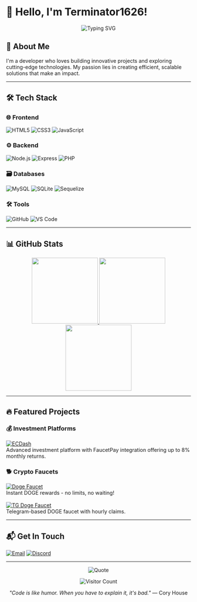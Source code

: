 # 👋 Hello, I'm Terminator1626!  

<div align="center">
  <img src="https://readme-typing-svg.demolab.com?font=Fira+Code&weight=600&size=22&duration=3000&pause=1000&color=FF7F50&center=true&vCenter=true&width=435&lines=Passionate+Developer;Problem+Solver;Automation+script+creator" alt="Typing SVG" />
</div>

## 🚀 About Me

I'm a developer who loves building innovative projects and exploring cutting-edge technologies. My passion lies in creating efficient, scalable solutions that make an impact.

---

## 🛠️ Tech Stack

### 🌐 **Frontend**  
![HTML5](https://img.shields.io/badge/HTML5-E34F26?style=flat-square&logo=html5&logoColor=white)
![CSS3](https://img.shields.io/badge/CSS3-1572B6?style=flat-square&logo=css3&logoColor=white)
![JavaScript](https://img.shields.io/badge/JavaScript-F7DF1E?style=flat-square&logo=javascript&logoColor=black)

### ⚙️ **Backend**  
![Node.js](https://img.shields.io/badge/Node.js-339933?style=flat-square&logo=node.js&logoColor=white)
![Express](https://img.shields.io/badge/Express-000000?style=flat-square&logo=express&logoColor=white)
![PHP](https://img.shields.io/badge/PHP-777BB4?style=flat-square&logo=php&logoColor=white)

### 🗃️ **Databases**  
![MySQL](https://img.shields.io/badge/MySQL-4479A1?style=flat-square&logo=mysql&logoColor=white)
![SQLite](https://img.shields.io/badge/SQLite-003B57?style=flat-square&logo=sqlite&logoColor=white)
![Sequelize](https://img.shields.io/badge/Sequelize-52B0E7?style=flat-square&logo=sequelize&logoColor=white)

### 🛠️ **Tools**
![GitHub](https://img.shields.io/badge/GitHub-181717?style=flat-square&logo=github&logoColor=white)
![VS Code](https://img.shields.io/badge/VS_Code-007ACC?style=flat-square&logo=visual-studio-code&logoColor=white)

---

## 📊 GitHub Stats

<div align="center">
  <a href="https://github.com/terminator1626">
    <img height="180em" src="https://github-readme-stats.vercel.app/api?username=terminator1626&show_icons=true&theme=dracula&include_all_commits=true&count_private=true&hide_border=true"/>
    <img height="180em" src="https://github-readme-stats.vercel.app/api/top-langs/?username=terminator1626&layout=compact&langs_count=8&theme=dracula&hide_border=true"/>
    <img height="180em" src="https://github-readme-streak-stats.herokuapp.com/?user=terminator1626&theme=dracula&hide_border=true" />
  </a>
</div>

---

## 🔥 Featured Projects

### 💰 Investment Platforms
<a href="https://ecdash.eu" target="_blank">
  <img src="https://img.shields.io/badge/🚀_ECDash_Invest-FF7F50?style=for-the-badge" alt="ECDash">
</a><br>
Advanced investment platform with FaucetPay integration offering up to 8% monthly returns.

### 🐕 Crypto Faucets
<a href="https://dogefaucet.fun" target="_blank">
  <img src="https://img.shields.io/badge/Doge_Faucet-F7DF1E?style=for-the-badge" alt="Doge Faucet">
</a><br>
Instant DOGE rewards - no limits, no waiting!  
<br><br>
<a href="YOUR_TELEGRAM_LINK_HERE" target="_blank">
  <img src="https://img.shields.io/badge/TG_Doge_Faucet-26A5E4?style=for-the-badge" alt="TG Doge Faucet">
</a><br>
Telegram-based DOGE faucet with hourly claims.

---

## 📬 Get In Touch

<a href="mailto:support@ecdash.eu" target="_blank">
  <img src="https://img.shields.io/badge/Gmail-D14836?style=for-the-badge&logo=gmail&logoColor=white" alt="Email"></a>
<a href="https://discord.gg/WN7ggJRKHy" target="_blank"><img src="https://img.shields.io/badge/Discord-5865F2?style=for-the-badge&logo=discord&logoColor=white" alt="Discord"></a>

---

<div align="center">
  
  ![Quote](https://quotes-github-readme.vercel.app/api?type=horizontal&theme=dracula)

  ![Visitor Count](https://komarev.com/ghpvc/?username=terminator1626&color=ff7f50&style=flat-square)
  
  *"Code is like humor. When you have to explain it, it's bad."* — Cory House
</div>
